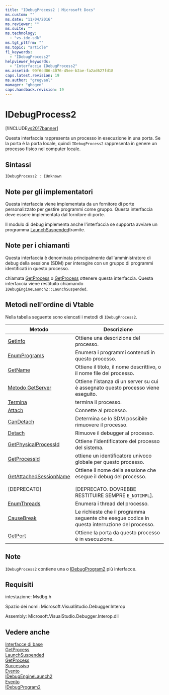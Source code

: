 ```yaml
---
title: "IDebugProcess2 | Microsoft Docs"
ms.custom: ""
ms.date: "11/04/2016"
ms.reviewer: ""
ms.suite: ""
ms.technology: 
  - "vs-ide-sdk"
ms.tgt_pltfrm: ""
ms.topic: "article"
f1_keywords: 
  - "IDebugProcess2"
helpviewer_keywords: 
  - "Interfaccia IDebugProcess2"
ms.assetid: 99f6cd06-4076-45ee-b2ae-fa2ad627fd18
caps.latest.revision: 19
ms.author: "gregvanl"
manager: "ghogen"
caps.handback.revision: 19
---
```

# IDebugProcess2
[!INCLUDE[vs2017banner](../../../code-quality/includes/vs2017banner.md)]

Questa interfaccia rappresenta un processo in esecuzione in una porta.  Se la porta è la porta locale, quindi `IDebugProcess2` rappresenta in genere un processo fisico nel computer locale.  
  
## Sintassi  
  
```  
IDebugProcess2 : IUnknown  
```  
  
## Note per gli implementatori  
 Questa interfaccia viene implementata da un fornitore di porte personalizzato per gestire programmi come gruppo.  Questa interfaccia deve essere implementata dal fornitore di porte.  
  
 Il modulo di debug implementa anche l'interfaccia se supporta avviare un programma [LaunchSuspended](../../../extensibility/debugger/reference/idebugenginelaunch2-launchsuspended.md)tramite.  
  
## Note per i chiamanti  
 Questa interfaccia è denominata principalmente dall'amministratore di debug della sessione \(SDM\) per interagire con un gruppo di programmi identificati in questo processo.  
  
 chiamata [GetProcess](../../../extensibility/debugger/reference/idebugprogram2-getprocess.md) o [GetProcess](../Topic/IDebugPort2::GetProcess.md) ottenere questa interfaccia.  Questa interfaccia viene restituito chiamando `IDebugEngineLaunch2::LaunchSuspended`.  
  
## Metodi nell'ordine di Vtable  
 Nella tabella seguente sono elencati i metodi di `IDebugProcess2`.  
  
|Metodo|Descrizione|  
|------------|-----------------|  
|[GetInfo](../../../extensibility/debugger/reference/idebugprocess2-getinfo.md)|Ottiene una descrizione del processo.|  
|[EnumPrograms](../../../extensibility/debugger/reference/idebugprocess2-enumprograms.md)|Enumera i programmi contenuti in questo processo.|  
|[GetName](../../../extensibility/debugger/reference/idebugprocess2-getname.md)|Ottiene il titolo, il nome descrittivo, o il nome file del processo.|  
|[Metodo GetServer](../../../extensibility/debugger/reference/idebugprocess2-getserver.md)|Ottiene l'istanza di un server su cui è assegnato questo processo viene eseguito.|  
|[Termina](../../../extensibility/debugger/reference/idebugprocess2-terminate.md)|termina il processo.|  
|[Attach](../../../extensibility/debugger/reference/idebugprocess2-attach.md)|Connette al processo.|  
|[CanDetach](../../../extensibility/debugger/reference/idebugprocess2-candetach.md)|Determina se lo SDM possibile rimuovere il processo.|  
|[Detach](../../../extensibility/debugger/reference/idebugprocess2-detach.md)|Rimuove il debugger al processo.|  
|[GetPhysicalProcessId](../../../extensibility/debugger/reference/idebugprocess2-getphysicalprocessid.md)|Ottiene l'identificatore del processo del sistema.|  
|[GetProcessId](../../../extensibility/debugger/reference/idebugprocess2-getprocessid.md)|ottiene un identificatore univoco globale per questo processo.|  
|[GetAttachedSessionName](../../../extensibility/debugger/reference/idebugprocess2-getattachedsessionname.md)<br /><br /> \[DEPRECATO\]|Ottiene il nome della sessione che esegue il debug del processo.<br /><br /> \[DEPRECATO.  DOVREBBE RESTITUIRE SEMPRE `E_NOTIMPL`\].|  
|[EnumThreads](../../../extensibility/debugger/reference/idebugprocess2-enumthreads.md)|Enumera i thread del processo.|  
|[CauseBreak](../../../extensibility/debugger/reference/idebugprocess2-causebreak.md)|Le richieste che il programma seguente che esegue codice in questa interruzione del processo.|  
|[GetPort](../../../extensibility/debugger/reference/idebugprocess2-getport.md)|Ottiene la porta da questo processo è in esecuzione.|  
  
## Note  
 `IDebugProcess2` contiene una o [IDebugProgram2](../../../extensibility/debugger/reference/idebugprogram2.md) più interfacce.  
  
## Requisiti  
 intestazione: Msdbg.h  
  
 Spazio dei nomi: Microsoft.VisualStudio.Debugger.Interop  
  
 Assembly: Microsoft.VisualStudio.Debugger.Interop.dll  
  
## Vedere anche  
 [Interfacce di base](../../../extensibility/debugger/reference/core-interfaces.md)   
 [GetProcess](../Topic/IDebugPort2::GetProcess.md)   
 [LaunchSuspended](../../../extensibility/debugger/reference/idebugenginelaunch2-launchsuspended.md)   
 [GetProcess](../../../extensibility/debugger/reference/idebugprogram2-getprocess.md)   
 [Successivo](../../../extensibility/debugger/reference/ienumdebugprocesses2-next.md)   
 [Evento](../../../extensibility/debugger/reference/idebugportevents2-event.md)   
 [IDebugEngineLaunch2](../../../extensibility/debugger/reference/idebugenginelaunch2.md)   
 [Evento](../../../extensibility/debugger/reference/idebugeventcallback2-event.md)   
 [IDebugProgram2](../../../extensibility/debugger/reference/idebugprogram2.md)